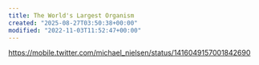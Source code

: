 ```yaml
---
title: The World's Largest Organism
created: "2025-08-27T03:50:38+00:00"
modified: "2022-11-03T11:52:47+00:00"
---
```

https://mobile.twitter.com/michael_nielsen/status/1416049157001842690

 